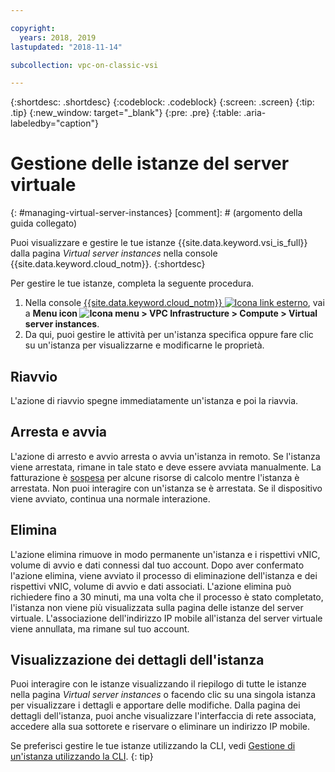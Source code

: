 ```yaml
---

copyright:
  years: 2018, 2019
lastupdated: "2018-11-14"

subcollection: vpc-on-classic-vsi

---
```


{:shortdesc: .shortdesc}
{:codeblock: .codeblock}
{:screen: .screen}
{:tip: .tip}
{:new_window: target="_blank"}
{:pre: .pre}
{:table: .aria-labeledby="caption"}

# Gestione delle istanze del server virtuale
{: #managing-virtual-server-instances}
[comment]: # (argomento della guida collegato)

Puoi visualizzare e gestire le tue istanze {{site.data.keyword.vsi_is_full}} dalla pagina *Virtual server instances* nella console {{site.data.keyword.cloud_notm}}.
{:shortdesc}

Per gestire le tue istanze, completa la seguente procedura.
1. Nella console [{{site.data.keyword.cloud_notm}} ![Icona link esterno](../icons/launch-glyph.svg "Icona link esterno")](https://console.cloud.ibm.com/vpc), vai a **Menu icon ![Icona menu](../icons/icon_hamburger.svg) > VPC Infrastructure > Compute > Virtual server instances**.
2. Da qui, puoi gestire le attività per un'istanza specifica oppure fare clic su un'istanza per visualizzarne e modificarne le proprietà.

## Riavvio

L'azione di riavvio spegne immediatamente un'istanza e poi la riavvia.

## Arresta e avvia

L'azione di arresto e avvio arresta o avvia un'istanza in remoto. Se l'istanza viene arrestata, rimane in tale stato e deve essere avviata manualmente. La fatturazione è [sospesa](/docs/vpc-on-classic?topic=vpc-on-classic-pricing-for-virtual-servers-for-vpc#suspend-billing) per alcune risorse di calcolo mentre l'istanza è arrestata. Non puoi interagire con un'istanza se è arrestata. Se il dispositivo viene avviato, continua una normale interazione.

## Elimina

L'azione elimina rimuove in modo permanente un'istanza e i rispettivi vNIC, volume di avvio e dati connessi dal tuo account. Dopo aver confermato l'azione elimina, viene avviato il processo di eliminazione dell'istanza e dei rispettivi vNIC, volume di avvio e dati associati. L'azione elimina può richiedere fino a 30 minuti, ma una volta che il processo è stato completato, l'istanza non viene più visualizzata sulla pagina delle istanze del server virtuale. L'associazione dell'indirizzo IP mobile all'istanza del server virtuale viene annullata, ma rimane sul tuo account.

## Visualizzazione dei dettagli dell'istanza
Puoi interagire con le istanze visualizzando il riepilogo di tutte le istanze nella pagina *Virtual server instances* o facendo clic su una singola istanza per visualizzare i dettagli e apportare delle modifiche. Dalla pagina dei dettagli dell'istanza, puoi anche visualizzare l'interfaccia di rete associata, accedere alla sua sottorete e riservare o eliminare un indirizzo IP mobile.

Se preferisci gestire le tue istanze utilizzando la CLI, vedi [Gestione di un'istanza utilizzando la CLI](/docs/vpc-on-classic-vsi?topic=vpc-on-classic-vsi-managing-virtual-servers-cli#managing-virtual-servers-cli).
{: tip}

